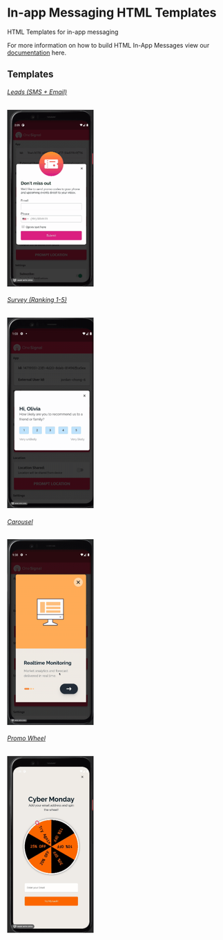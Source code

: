# In-app Messaging HTML Templates
 HTML Templates for in-app messaging
 
For more information on how to build HTML In-App Messages view our [documentation](https://documentation.onesignal.com/docs/design-your-in-app-message-with-html#key-features-with-the-in-app-html-editor) here.

## Templates

###### [Leads (SMS + Email)](./sms_email_form/README.md)
<img alt="Leads" src="./sms_email_form/readme_assets/sms_email_form.gif" width="200px">

###### [Survey (Ranking 1-5)](./ranking_survey/README.md)
<img alt="Survey" src="./ranking_survey/readme_assets/ranking_survey_iam.gif" width="200px">

###### [Carousel](./carousel/README.md)
<img alt="Carousel" src="./carousel/readme_assets/carousel_iam.gif" width="200px">

###### [Promo Wheel](./promo_wheel/README.md)
<img alt="Promo Wheel" src="./promo_wheel/readme_assets/promo_wheel_iam.gif" width="200px">
